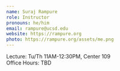 ```yaml
---
name: Suraj Rampure
role: Instructor
pronouns: he/him
email: rampure@ucsd.edu
website: https://rampure.org
photo: https://rampure.org/assets/me.png
---
```

Lecture: Tu/Th 11AM-12:30PM, Center 109<br>Office Hours: TBD
